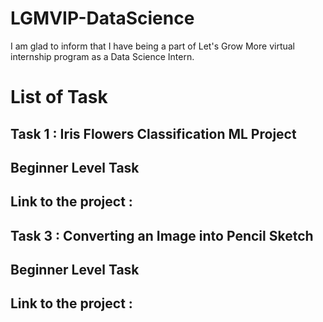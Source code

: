 # LGMVIP-DataScience
I am glad to inform that I have being a part of Let's Grow More virtual internship program as a Data Science Intern.

# List of Task

## Task 1 : Iris Flowers Classification ML Project
## Beginner Level Task 
## Link to the project : 

## Task 3 : Converting an Image into Pencil Sketch
## Beginner Level Task 
## Link to the project : 
